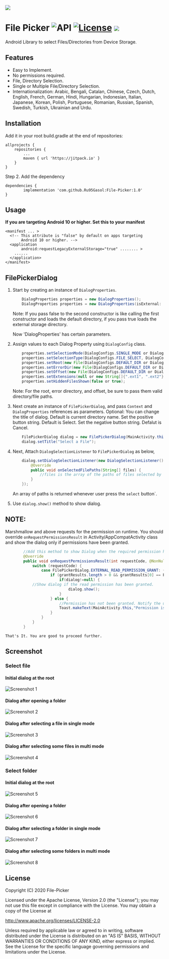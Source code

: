 ![](https://github.com/Ru95Gasol/File-Picker/blob/master/app/src/main/res/mipmap-xxhdpi/ic_launcher_round.png)

# File Picker ![API](https://img.shields.io/badge/API-15%2B-blue.svg?style=flat) [![License](https://img.shields.io/badge/License-Apache%202.0-orange.svg)](https://opensource.org/licenses/Apache-2.0) [![](https://jitpack.io/v/Ru95Gasol/File-Picker.svg)](https://jitpack.io/#Ru95Gasol/File-Picker)
Android Library to select Files/Directories from Device Storage.

## Features

* Easy to Implement.
* No permissions required.
* File, Directory Selection.
* Single or Multiple File/Directory Selection.
* Internationalization: Arabic, Bengali, Catalan, Chinese, Czech, Dutch, English, French, German, Hindi, Hungarian, Indonesian, Italian, Japanese, Korean, Polish, Portuguese, Romanian, Russian, Spanish, Swedish, Turkish, Ukrainian and Urdu.

## Installation

Add it in your root build.gradle at the end of repositories:

	allprojects {
		repositories {
			...
			maven { url 'https://jitpack.io' }
		}
	}
Step 2. Add the dependency

	dependencies {
	        implementation 'com.github.Ru95Gasol:File-Picker:1.0'
	}

## Usage

**If you are targeting Android 10 or higher. Set this to your manifest**
```
<manifest ... >
  <!-- This attribute is "false" by default on apps targeting
       Android 10 or higher. -->
  <application 
       android:requestLegacyExternalStorage="true" ........ >
    ......
  </application>
</manifest>
```

## FilePickerDialog
1. Start by creating an instance of `DialogProperties`.

    ```java
        DialogProperties properties = new DialogProperties();
        DialogProperties properties = new DialogProperties(isExternal: false or true);
    ```

    Note: If you pass false to the second constructor is like calling the first constructor and loads the default directory, if you pass true loads the external storage directory.

    Now 'DialogProperties' has certain parameters.

2. Assign values to each Dialog Property using `DialogConfig` class.

    ```java
        properties.setSelectionMode(DialogConfigs.SINGLE_MODE or DialogConfigs.MULTI_MODE);
        properties.setSelectionType(DialogConfigs.FILE_SELECT, DialogConfigs.DIR_SELECT or DialogConfigs.FILE_AND_DIR_SELECT);
        properties.setRoot(new File(DialogConfigs.DEFAULT_DIR or DialogConfigs.EXTERNAL_DIR));
        properties.setErrorDir(new File(DialogConfigs.DEFAULT_DIR or DialogConfigs.EXTERNAL_DIR));
        properties.setOffset(new File(DialogConfigs.DEFAULT_DIR or DialogConfigs.EXTERNAL_DIR));
        properties.setExtensions(null or new String[]{".ext1", ".ext2"});
        properties.setHiddenFilesShown(false or true);
    ```
    
    Note: For the root, error directory, and offset, be sure to pass them valid directory/file paths.

3. Next create an instance of `FilePickerDialog`, and pass `Context` and `DialogProperties` references as parameters. Optional: You can change the title of dialog. Default is current directory name. Set the positive button string. Default is Select. Set the negative button string. Defalut is Cancel.

    ```java
        FilePickerDialog dialog = new FilePickerDialog(MainActivity.this, properties);
        dialog.setTitle("Select a File");
    ```

4.  Next, Attach `DialogSelectionListener` to `FilePickerDialog` as below,
    ```java
        dialog.setDialogSelectionListener(new DialogSelectionListener() {
            @Override
            public void onSelectedFilePaths(String[] files) {
                //files is the array of the paths of files selected by the Application User.
            }
        });
    ```
    An array of paths is returned whenever user press the `select` button`.

5. Use ```dialog.show()``` method to show dialog.

## NOTE:
Marshmallow and above requests for the permission on runtime. You should override `onRequestPermissionsResult` in Activity/AppCompatActivity class and show the dialog only if permissions have been granted.

```java
        //Add this method to show Dialog when the required permission has been granted to the app.
        @Override
        public void onRequestPermissionsResult(int requestCode, @NonNull String permissions[], @NonNull int[] grantResults) {
            switch (requestCode) {
                case FilePickerDialog.EXTERNAL_READ_PERMISSION_GRANT: {
                    if (grantResults.length > 0 && grantResults[0] == PackageManager.PERMISSION_GRANTED) {
                        if(dialog!=null) {
			//Show dialog if the read permission has been granted.
                            dialog.show();
                        }
                    } else {
                        //Permission has not been granted. Notify the user.
                        Toast.makeText(MainActivity.this,"Permission is Required for getting list of files",Toast.LENGTH_SHORT).show();
                    }
                }
            }
        }
```

    That's It. You are good to proceed further.

## Screenshot

### Select file

#### Initial dialog at the root

![Screenshot 1](https://github.com/Ru95Gasol/File-Picker/blob/master/screenshots/select_file_1.png)

#### Dialog after opening a folder

![Screenshot 2](https://github.com/Ru95Gasol/File-Picker/blob/master/screenshots/select_file_2.png)

#### Dialog after selecting a file in single mode

![Screenshot 3](https://github.com/Ru95Gasol/File-Picker/blob/master/screenshots/select_file_3.png)

#### Dialog after selecting some files in multi mode

![Screenshot 4](https://github.com/Ru95Gasol/File-Picker/blob/master/screenshots/select_file_4.png)

### Select folder

#### Initial dialog at the root

![Screenshot 5](https://github.com/Ru95Gasol/File-Picker/blob/master/screenshots/select_folder_1.png)

#### Dialog after opening a folder

![Screenshot 6](https://github.com/Ru95Gasol/File-Picker/blob/master/screenshots/select_folder_2.png)

#### Dialog after selecting a folder in single mode

![Screenshot 7](https://github.com/Ru95Gasol/File-Picker/blob/master/screenshots/select_folder_3.png)

#### Dialog after selecting some folders in multi mode

![Screenshot 8](https://github.com/Ru95Gasol/File-Picker/blob/master/screenshots/select_folder_4.png)

## License
Copyright (C) 2020 File-Picker

Licensed under the Apache License, Version 2.0 (the "License");
you may not use this file except in compliance with the License.
You may obtain a copy of the License at

   http://www.apache.org/licenses/LICENSE-2.0

Unless required by applicable law or agreed to in writing, software
distributed under the License is distributed on an "AS IS" BASIS,
WITHOUT WARRANTIES OR CONDITIONS OF ANY KIND, either express or implied.
See the License for the specific language governing permissions and
limitations under the License.
